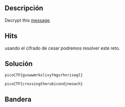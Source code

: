 
## Descripción 

Decrypt this [message](https://jupiter.challenges.picoctf.org/static/7d707a443e95054dc4cf30b1d9522ef0/ciphertext).

## Hits

usando el cifrado de cesar podremos resolver este reto.


## Solución
```
picoCTF{gvswwmrkxlivyfmgsrhnrisegl}

picoCTF{crossingtherubicondjneoach}

```
## Bandera